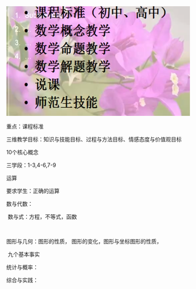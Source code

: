 <img src="Untitled.assets/image-20200609080933429.png" alt="image-20200609080933429" style="zoom: 67%;" />

重点：课程标准

三维教学目标：知识与技能目标、过程与方法目标、情感态度与价值观目标

10个核心概念

三学段：1-3,4-6,7-9

运算

要求学生：正确的运算



数与代数：

​			数与式：方程，不等式，函数

​				

图形与几何：图形的性质， 图形的变化，图形与坐标图形的性质，

​						九个基本事实

统计与概率：

综合与实践：